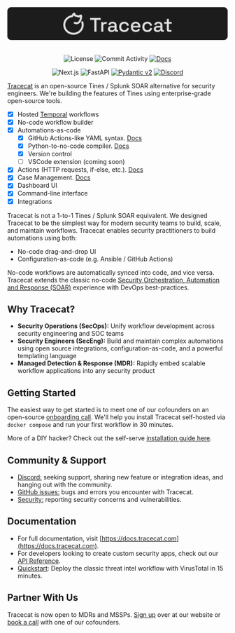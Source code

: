 <div align="center">
  <img src="img/banner.svg" alt="The workflow orchestration platform for security engineers.">
</div>

</br>

<div align="center">

![License](https://img.shields.io/badge/License-AGPL%203.0-blue?style=for-the-badge&logo=agpl)
![Commit Activity](https://img.shields.io/github/commit-activity/m/TracecatHQ/tracecat?style=for-the-badge&logo=github)
[![Docs](https://img.shields.io/badge/Docs-available-blue?style=for-the-badge&logoColor=white)](https://docs.tracecat.com)

</div>

<div align="center">

![Next.js](https://img.shields.io/badge/next.js-%23000000.svg?style=for-the-badge&logo=next.js&logoColor=white)
![FastAPI](https://img.shields.io/badge/FastAPI-005571?style=for-the-badge&logo=fastapi)
[![Pydantic v2](https://img.shields.io/endpoint?style=for-the-badge&url=https://raw.githubusercontent.com/pydantic/pydantic/main/docs/badge/v2.json)](https://docs.pydantic.dev/latest/contributing/#badges)
[![Discord](https://img.shields.io/discord/1212548097624903681.svg?style=for-the-badge&logo=discord&logoColor=white)](https://discord.gg/H4XZwsYzY4)

</div>

[Tracecat](https://tracecat.com) is an open-source Tines / Splunk SOAR alternative for security engineers. We're building the features of Tines using enterprise-grade open-source tools.

- [x] Hosted [Temporal](https://github.com/temporalio/temporal) workflows
- [x] No-code workflow builder
- [x] Automations-as-code
  - [x] GitHub Actions-like YAML syntax. [Docs](https://docs.tracecat.com/concepts/workflow-definitions)
  - [x] Python-to-no-code compiler. [Docs](https://docs.tracecat.com/concepts/user-defined-functions)
  - [x] Version control
  - [ ] VSCode extension (coming soon)
- [x] Actions (HTTP requests, if-else, etc.). [Docs](https://docs.tracecat.com/concepts/actions)
- [x] Case Management. [Docs]()
- [x] Dashboard UI
- [x] Command-line interface
- [x] Integrations

Tracecat is not a 1-to-1 Tines / Splunk SOAR equivalent. We designed Tracecat to be the simplest way for modern security teams to build, scale, and maintain workflows. Tracecat enables security practitioners to build automations using both:

- No-code drag-and-drop UI
- Configuration-as-code (e.g. Ansible / GitHub Actions)

No-code workflows are automatically synced into code, and vice versa. Tracecat extends the classic no-code [Security Orchestration, Automation and Response (SOAR)](https://www.gartner.com/en/information-technology/glossary/security-orchestration-automation-response-soar) experience with DevOps best-practices.

## Why Tracecat?

- **Security Operations (SecOps):** Unify workflow development across security engineering and SOC teams
- **Security Engineers (SecEng):** Build and maintain complex automations using open source integrations, configuration-as-code, and a powerful templating language
- **Managed Detection & Response (MDR):** Rapidly embed scalable workflow applications into any security product

## Getting Started

The easiest way to get started is to meet one of our cofounders on an open-source [onboarding call](https://cal.com/team/tracecat/onboarding). We'll help you install Tracecat self-hosted via `docker compose` and run your first workflow in 30 minutes.

More of a DIY hacker? Check out the self-serve [installation guide here](https://docs.tracecat.com/self-hosting/introduction).

## Community & Support

- [Discord:](https://discord.gg/n3GF4qxFU8) seeking support, sharing new feature or integration ideas, and hanging out with the community.
- [GitHub issues:](https://github.com/TracecatHQ/tracecat/issues) bugs and errors you encounter with Tracecat.
- [Security:](https://github.com/TracecatHQ/tracecat?tab=security-ov-file) reporting security concerns and vulnerabilities.

## Documentation

- For full documentation, visit [https://docs.tracecat.com](https://docs.tracecat.com).
- For developers looking to create custom security apps, check out our [API Reference](https://docs.tracecat.com/api-reference/introduction).
- [Quickstart](https://docs.tracecat.com/quickstart): Deploy the classic threat intel workflow with VirusTotal in 15 minutes.

## Partner With Us

Tracecat is now open to MDRs and MSSPs. [Sign up](https://tracecat.com/#deal) over at our website or [book a call](https://cal.com/team/tracecat) with one of our cofounders.
